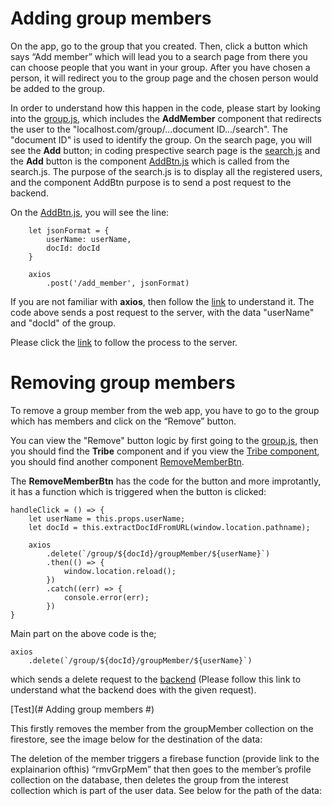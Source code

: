 # Adding group members #

On the app, go to the group that you created. Then, click a button which says “Add member” which will lead you to a search page from there you can choose people that you want in your group. After you have chosen a person, it will redirect you to the group page and the chosen person would be added to the group.

In order to understand how this happen in the code, please start by looking into the [group.js](https://cseegit.essex.ac.uk/ce301_2020/ce301_rai_ajaya/-/blob/master/final_product/bro-online-client/src/pages/group.js), which includes the **AddMember** component that redirects the user to the "localhost.com/group/...document ID.../search". The "document ID" is used to identify the group. On the search page, you will see the **Add** button; in coding prespective search page is the [search.js]() and the **Add** button is the component [AddBtn.js]() which is called from the search.js. 
The purpose of the search.js is to display all the registered users, and the component AddBtn purpose is to send a post request to the backend.

On the [AddBtn.js](), you will see the line:<br>

        let jsonFormat = {
            userName: userName,
            docId: docId
        }

        axios
            .post('/add_member', jsonFormat)

If you are not familiar with **axios**, then follow the [link](https://cseegit.essex.ac.uk/ce301_2020/ce301_rai_ajaya/-/blob/master/final_product/technical_documentation/overview_of_tools.md) to understand it.
The code above sends a post request to the server, with the data "userName" and "docId" of the group.

Please click the [link](https://cseegit.essex.ac.uk/ce301_2020/ce301_rai_ajaya/-/tree/master/final_product/bro-online-functions/functions) to follow the process to the server.


# Removing group members #

To remove a group member from the web app, you have to go to the group which has members and click on the “Remove” button.

You can view the "Remove" button logic by first going to the [group.js](), then you should find the **Tribe** component and if you view the [Tribe component](), you should find another component [RemoveMemberBtn]().

The **RemoveMemberBtn** has the code for the button and more improtantly, it has a function which is triggered when the button is clicked:

    handleClick = () => {
        let userName = this.props.userName;
        let docId = this.extractDocIdFromURL(window.location.pathname);

        axios
            .delete(`/group/${docId}/groupMember/${userName}`)
            .then(() => {
                window.location.reload();
            })
            .catch((err) => {
                console.error(err);
            })
    }

Main part on the above code is the;

    axios
        .delete(`/group/${docId}/groupMember/${userName}`)

which sends a delete request to the [backend](https://cseegit.essex.ac.uk/ce301_2020/ce301_rai_ajaya/-/tree/master/final_product/bro-online-functions/functions) (Please follow this link to understand what the backend does with the given request).

[Test](# Adding group members #)

This firstly removes the member from the groupMember collection on the firestore, see the image below for the destination of the data:


The deletion of the member triggers a firebase function (provide link to the explainarion ofthis) “rmvGrpMem” that then goes to the member’s profile collection on the database, then deletes the group from the interest collection which is part of the user data. See below for the path of the data:




